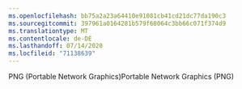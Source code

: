 ```yaml
---
ms.openlocfilehash: bb75a2a23a64410e91081cb41cd21dc77da190c3
ms.sourcegitcommit: 397961a0164281b579f68064c3bb66c071f374d9
ms.translationtype: MT
ms.contentlocale: de-DE
ms.lasthandoff: 07/14/2020
ms.locfileid: "71138639"
---
```

<span data-ttu-id="d4748-101">PNG (Portable Network Graphics)</span><span class="sxs-lookup"><span data-stu-id="d4748-101">Portable Network Graphics (PNG)</span></span>